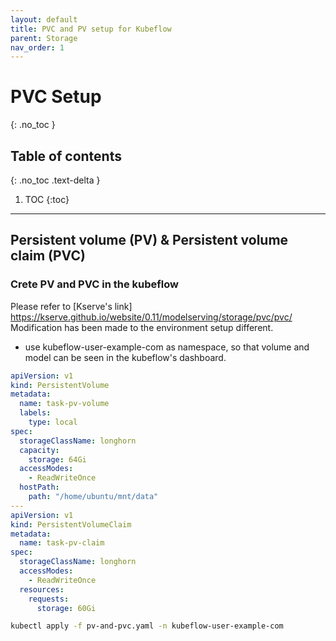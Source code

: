 ```yaml
---
layout: default
title: PVC and PV setup for Kubeflow
parent: Storage
nav_order: 1
---
```


# PVC Setup
{: .no_toc }

## Table of contents
{: .no_toc .text-delta }

1. TOC
{:toc}

---

## Persistent volume (PV) & Persistent volume claim (PVC)

### Crete PV and PVC in the kubeflow

Please refer to [Kserve's link] https://kserve.github.io/website/0.11/modelserving/storage/pvc/pvc/ 
Modification has been made to the environment setup different.
- use kubeflow-user-example-com as namespace, so that volume and model can be seen in the kubeflow's dashboard. 


```yaml
apiVersion: v1
kind: PersistentVolume
metadata:
  name: task-pv-volume
  labels:
    type: local
spec:
  storageClassName: longhorn
  capacity:
    storage: 64Gi
  accessModes:
    - ReadWriteOnce
  hostPath:
    path: "/home/ubuntu/mnt/data"
---
apiVersion: v1
kind: PersistentVolumeClaim
metadata:
  name: task-pv-claim
spec:
  storageClassName: longhorn
  accessModes:
    - ReadWriteOnce
  resources:
    requests:
      storage: 60Gi
```

```bash
kubectl apply -f pv-and-pvc.yaml -n kubeflow-user-example-com
```

```yaml

```